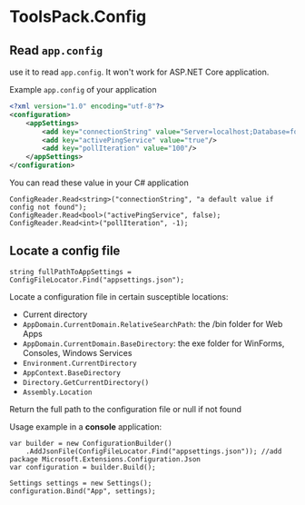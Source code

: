 # ToolsPack.Config

## Read `app.config`

use it to read `app.config`. It won't work for ASP.NET Core application.

Example `app.config` of your application

```xml
<?xml version="1.0" encoding="utf-8"?>
<configuration>
    <appSettings>
        <add key="connectionString" value="Server=localhost;Database=foo"/>
        <add key="activePingService" value="true"/>
        <add key="pollIteration" value="100"/>
    </appSettings>
</configuration>
```

You can read these value in your C# application

```CSharp
ConfigReader.Read<string>("connectionString", "a default value if config not found");
ConfigReader.Read<bool>("activePingService", false);
ConfigReader.Read<int>("pollIteration", -1);
```

## Locate a config file

```CSharp
string fullPathToAppSettings = ConfigFileLocator.Find("appsettings.json");
```

Locate a configuration file in certain susceptible locations:

* Current directory
* `AppDomain.CurrentDomain.RelativeSearchPath`: the /bin folder for Web Apps
* `AppDomain.CurrentDomain.BaseDirectory`: the exe folder for WinForms, Consoles, Windows Services
* `Environment.CurrentDirectory`
* `AppContext.BaseDirectory`
* `Directory.GetCurrentDirectory()`
* `Assembly.Location`

Return the full path to the configuration file or null if not found

Usage example in a **console** application:

```CSharp
var builder = new ConfigurationBuilder()
    .AddJsonFile(ConfigFileLocator.Find("appsettings.json")); //add package Microsoft.Extensions.Configuration.Json
var configuration = builder.Build();

Settings settings = new Settings();
configuration.Bind("App", settings);
```
